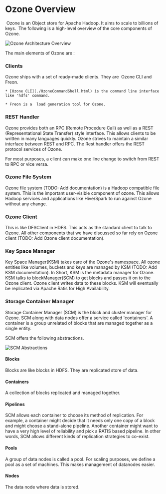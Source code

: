 <!---
  Licensed under the Apache License, Version 2.0 (the "License");
  you may not use this file except in compliance with the License.
  You may obtain a copy of the License at

   http://www.apache.org/licenses/LICENSE-2.0

  Unless required by applicable law or agreed to in writing, software
  distributed under the License is distributed on an "AS IS" BASIS,
  WITHOUT WARRANTIES OR CONDITIONS OF ANY KIND, either express or implied.
  See the License for the specific language governing permissions and
  limitations under the License. See accompanying LICENSE file.
-->
Ozone Overview
==============

 Ozone is an Object store for Apache Hadoop. It aims to scale to billions of
keys.  The following is a high-level overview of the core components of Ozone.  

![Ozone Architecture Overview](images/ozoneoverview.png)   

The main elements of Ozone are :

### Clients
Ozone ships with a set of ready-made clients. They are  Ozone CLI and Freon. 

    * [Ozone CLI](./OzoneCommandShell.html) is the command line interface like 'hdfs' command. 

    * Freon is a  load generation tool for Ozone. 

### REST Handler
Ozone provides both an RPC (Remote Procedure Call) as well as a  REST
(Representational State Transfer) style interface. This allows clients to be
written in many languages quickly. Ozone strives to maintain a similar
interface between REST and RPC. The Rest handler offers the REST protocol
services of Ozone.

For most purposes, a client can make one line change to switch from REST to
RPC or vice versa.   

### Ozone File System
Ozone file system (TODO: Add documentation) is a Hadoop compatible file system.
This is the important user-visible component of ozone.
This allows Hadoop services and applications like Hive/Spark to run against
Ozone without any change.

### Ozone Client
This is like DFSClient in HDFS. This acts as the standard client to talk to
Ozone. All other components that we have discussed so far rely on Ozone client
(TODO: Add Ozone client documentation). 

### Key Space Manager 
Key Space Manager(KSM) takes care of the Ozone's namespace.
All ozone entities like volumes, buckets and keys are managed by KSM
(TODO: Add KSM documentation). In Short, KSM is the metadata manager for Ozone.
KSM talks to blockManager(SCM) to get blocks and passes it on to the Ozone
client.  Ozone client writes data to these blocks.
KSM will eventually be replicated via Apache Ratis for High Availability. 

### Storage Container Manager
Storage Container Manager (SCM) is the block and cluster manager for Ozone.
SCM along with data nodes offer a service called 'containers'.
A container is a group unrelated of blocks that are managed together
as a single entity.

SCM offers the following abstractions.  

![SCM Abstractions](images/scmservices.png)
#### Blocks
Blocks are like blocks in HDFS. They are replicated store of data.

#### Containers
A collection of blocks replicated and managed together.

#### Pipelines
SCM allows each container to choose its method of replication.
For example, a container might decide that it needs only one copy of a  block
and might choose a stand-alone pipeline. Another container might want to have
a very high level of reliability and pick a RATIS based pipeline. In other
words, SCM allows different kinds of replication strategies to co-exist.

#### Pools
A group of data nodes is called a pool. For scaling purposes,
we define a pool as a set of machines. This makes management of datanodes
easier.

#### Nodes
The data node where data is stored.
